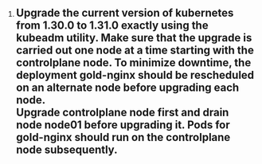 1. Upgrade the current version of kubernetes from 1.30.0 to 1.31.0 exactly using the kubeadm utility. Make sure that the upgrade is carried out one node at a time starting with the controlplane node. To minimize downtime, the deployment gold-nginx should be rescheduled on an alternate node before upgrading each node.<br>
Upgrade controlplane node first and drain node node01 before upgrading it. Pods for gold-nginx should run on the controlplane node subsequently.
    - 